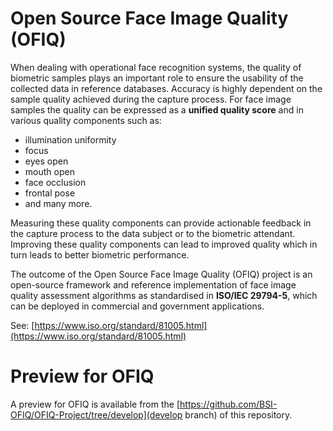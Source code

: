 # Open Source Face Image Quality (OFIQ)

When dealing with operational face recognition systems, the quality of biometric samples plays an important role to ensure the usability of the collected data in reference databases.
Accuracy is highly dependent on the sample quality achieved during the capture process. For face image samples the quality can be expressed as a **unified quality score** and in various quality components such as:
- illumination uniformity
- focus
- eyes open
- mouth open
- face occlusion
- frontal pose
- and many more. 

Measuring these quality components can provide actionable feedback in the capture process to the data subject or to the biometric attendant. Improving these quality components can lead to improved quality which in turn leads to better biometric performance.

The outcome of the Open Source Face Image Quality (OFIQ) project is an open-source framework and reference implementation of face image quality assessment algorithms as standardised in **ISO/IEC 29794-5**, which can be deployed in commercial and government applications. 

See: [https://www.iso.org/standard/81005.html](https://www.iso.org/standard/81005.html)

# Preview for OFIQ

A preview for OFIQ is available from the [https://github.com/BSI-OFIQ/OFIQ-Project/tree/develop](develop branch) of this repository.